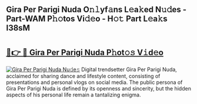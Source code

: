 ## Gira Per Parigi Nuda O𝚗𝚕yf𝚊ns L𝚎a𝚔ed N𝚞𝚍es - Part-WAM P𝚑𝚘tos Vi𝚍𝚎o - H𝚘𝚝 Part L𝚎a𝚔s I38sM

# <h2><a href="http://kf7978.oniu.top/?m=Gira+Per+Parigi+Nuda">🔗👉 🔴 Gira Per Parigi Nuda P𝚑ot𝚘𝚜 V𝚒d𝚎o</a></h2>

[![Gira Per Parigi Nuda Nu𝚍e𝚜](https://i.imgur.com/0qMVB7G.gif)](http://kf7978.oniu.top/?m=Gira+Per+Parigi+Nuda)
Digital trendsetter Gira Per Parigi Nuda, acclaimed for sharing dance and lifestyle content, consisting of presentations and personal vlogs on social media. The public persona of Gira Per Parigi Nuda is defined by its openness and sincerity, but the hidden aspects of his personal life remain a tantalizing enigma.  
